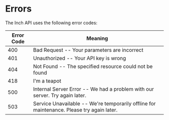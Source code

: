 # Errors

The Inch API uses the following error codes:


Error Code | Meaning
---------- | -------
400 | Bad Request -- Your parameters are incorrect
401 | Unauthorized -- Your API key is wrong
404 | Not Found -- The specified resource could not be found
418 | I'm a teapot
500 | Internal Server Error -- We had a problem with our server. Try again later.
503 | Service Unavailable -- We're temporarily offline for maintenance. Please try again later.
